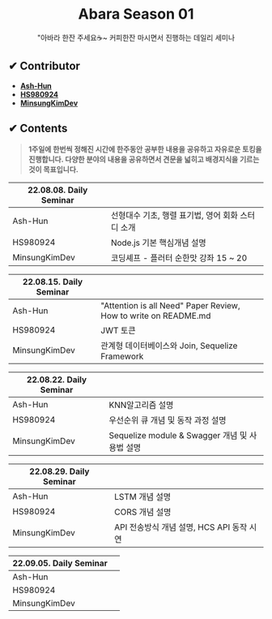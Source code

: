 <h1 align="center">Abara Season 01</h1>
<div align="center"><p>"아바라 한잔 주세요☕~ 커피한잔 마시면서 진행하는 데일리 세미나</p></div>


## ✔ Contributor
- [**Ash-Hun**](https://github.com/ash-hun)
- [**HS980924**](https://github.com/HS980924)
- [**MinsungKimDev**](https://github.com/MinsungKimDev)

## ✔ Contents
> **1주일에 한번씩 정해진 시간에 한주동안 공부한 내용을 공유하고 자유로운 토킹을 진행합니다. 다양한 분야의 내용을 공유하면서 견문을 넓히고 배경지식을 기르는것이 목표입니다.**

<!---
----------------------------------------------------------------------------
[ How to write mdfile? Through below form :) ]

- #### YY.mm.dd. Daily Seminar
  - Contributor 01 : Short explain, link   
  - Contributor 02 : Short explain, link  
  - Contributor 03 : Short explain, link    
  - etc..
  
----------------------------------------------------------------------------
--->

|22.08.08. Daily Seminar||
|---|---|
|Ash-Hun|선형대수 기초, 행렬 표기법, 영어 회화 스터디 소개|
|HS980924|Node.js 기본 핵심개념 설명|
|MinsungKimDev|코딩셰프 - 플러터 순한맛 강좌 15 ~ 20|

|22.08.15. Daily Seminar||
|---|---|
|Ash-Hun|"Attention is all Need" Paper Review, How to write on README.md|
|HS980924|JWT 토큰|
|MinsungKimDev|관계형 데이터베이스와 Join, Sequelize Framework|

|22.08.22. Daily Seminar||
|---|---|
|Ash-Hun|KNN알고리즘 설명|
|HS980924|우선순위 큐 개념 및 동작 과정 설명|
|MinsungKimDev|Sequelize module & Swagger 개념 및 사용법 설명|

|22.08.29. Daily Seminar||
|---|---|
|Ash-Hun|LSTM 개념 설명|
|HS980924|CORS 개념 설명|
|MinsungKimDev|API 전송방식 개념 설명, HCS API 동작 시연|

|22.09.05. Daily Seminar||
|---|---|
|Ash-Hun||
|HS980924||
|MinsungKimDev||

<!-- - #### **22.08.08. Daily Seminar**
  - Ash-Hun : 선형대수 기초, 행렬 표기법, 영어 회화 스터디 소개
  - HS980924 : Node.js 기본편 -핵심개념 이해-
  - MinsungKimDev : 코딩셰프 - 플러터 순한맛 강좌 15 ~ 20 
 
- #### **22.08.15. Daily Seminar**
  - Ash-Hun : "Attention is all Need" Paper Review, How to write on README.md  
  - HS980924 : JWT 토큰  
  - MinsungKimDev : 관계형 데이터베이스와 Join, Sequelize Framework  

- #### **22.08.22. Daily Seminar**
  - Ash-Hun :  KNN알고리즘 설명
  - HS980924 : 우선순위 큐 개념 및 동작 과정 설명
  - MinsungKimDev :  Sequelize module & Swagger 개념 및 사용법 설명

- #### **22.08.29. Daily Seminar**
  - Ash-Hun :   LSTM 개념 설명
  - HS980924 :   CORS 개념 설명
  - MinsungKimDev :   API 전송방식 개념 설명, HCS API 동작 시연

- #### **22.09.05. Daily Seminar**
  - Ash-Hun :   
  - HS980924 :   
  - MinsungKimDev :    -->